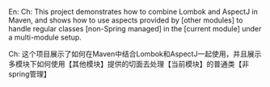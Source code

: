 En: Ch: This project demonstrates how to combine Lombok and AspectJ in Maven, 
and shows how to use aspects provided by [other modules] to handle regular classes [non-Spring managed] in the [current module] under a multi-module setup.

Ch: 这个项目展示了如何在Maven中结合Lombok和AspectJ一起使用，并且展示多模块下如何使用【其他模块】提供的切面去处理【当前模块】的普通类【非spring管理】